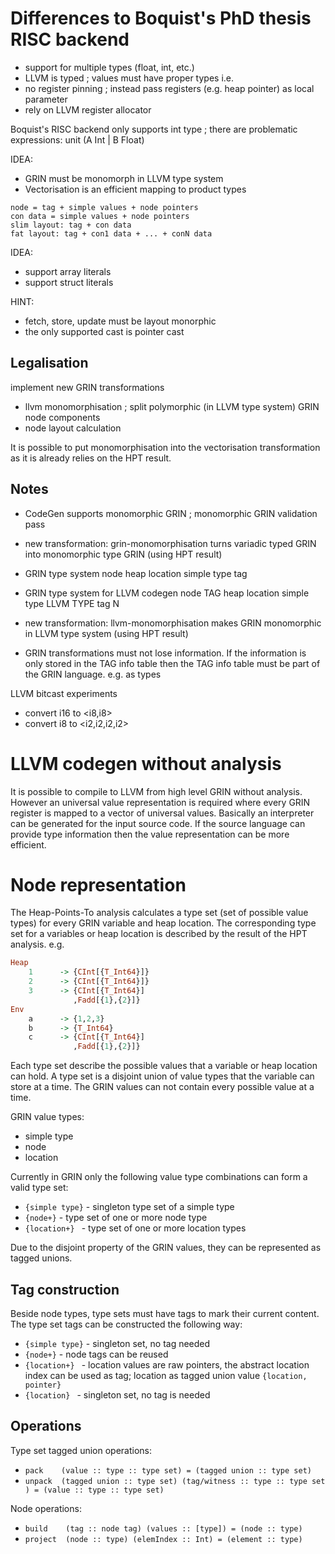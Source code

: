 # Differences to Boquist's PhD thesis RISC backend

- support for multiple types (float, int, etc.)
- LLVM is typed ; values must have proper types i.e.
- no register pinning ; instead pass registers (e.g. heap pointer) as local parameter
- rely on LLVM register allocator


Boquist's RISC backend only supports int type ; there are problematic expressions: unit (A Int | B Float)

IDEA:
  - GRIN must be monomorph in LLVM type system
  - Vectorisation is an efficient mapping to product types
```
node = tag + simple values + node pointers
con data = simple values + node pointers
slim layout: tag + con data
fat layout: tag + con1 data + ... + conN data
```
IDEA:
  - support array literals
  - support struct literals

HINT:
  - fetch, store, update must be layout monorphic
  - the only supported cast is pointer cast

## Legalisation
  implement new GRIN transformations
  - llvm monomorphisation ; split polymorphic (in LLVM type system) GRIN node components
  - node layout calculation

  It is possible to put monomorphisation into the vectorisation transformation as it is already relies on the HPT result.

## Notes
  - CodeGen supports monomorphic GRIN ; monomorphic GRIN validation pass
  - new transformation: grin-monomorphisation
      turns variadic typed GRIN into monomorphic type GRIN (using HPT result)
  - GRIN type system
      node
      heap location
      simple type
      tag

  - GRIN type system for LLVM codegen
      node TAG
      heap location
      simple type LLVM TYPE
      tag N
  - new transformation: llvm-monomorphisation
      makes GRIN monomorphic in LLVM type system (using HPT result)

  - GRIN transformations must not lose information. If the information is only stored in the TAG info table then the TAG info table must be part of the GRIN language. e.g. as types

LLVM bitcast experiments
  - convert i16 to <i8,i8>
  - convert i8 to <i2,i2,i2,i2>

# LLVM codegen without analysis

It is possible to compile to LLVM from high level GRIN without analysis.
However an universal value representation is required where every GRIN register is mapped to a vector of universal values.
Basically an interpreter can be generated for the input source code.
If the source language can provide type information then the value representation can be more efficient.

# Node representation

The Heap-Points-To analysis calculates a type set (set of possible value types) for every GRIN variable and heap location.
The corresponding type set for a variables or heap location is described by the result of the HPT analysis. e.g.
```haskell
Heap
    1      -> {CInt[{T_Int64}]}
    2      -> {CInt[{T_Int64}]}
    3      -> {CInt[{T_Int64}]
              ,Fadd[{1},{2}]}
Env
    a      -> {1,2,3}
    b      -> {T_Int64}
    c      -> {CInt[{T_Int64}]
              ,Fadd[{1},{2}]}
```
Each type set describe the possible values that a variable or heap location can hold.
A type set is a disjoint union of value types that the variable can store at a time.
The GRIN values can not contain every possible value at a time.

GRIN value types:
  - simple type
  - node
  - location

Currently in GRIN only the following value type combinations can form a valid type set:
  - `{simple type}` - singleton type set of a simple type
  - `{node+}` - type set of one or more node type
  - `{location+} ` - type set of one or more location types

Due to the disjoint property of the GRIN values, they can be represented as tagged unions.

## Tag construction

Beside node types, type sets must have tags to mark their current content.
The type set tags can be constructed the following way:
  - `{simple type}` - singleton set, no tag needed
  - `{node+}` - node tags can be reused
  - `{location+} ` - location values are raw pointers, the abstract location index can be used as tag;
    location as tagged union value `{location, pointer}`
  - `{location} ` - singleton set, no tag is needed

## Operations

Type set tagged union operations:
  - `pack    (value :: type :: type set) = (tagged union :: type set)`
  - `unpack  (tagged union :: type set) (tag/witness :: type :: type set ) = (value :: type :: type set)`

Node operations:
  - `build    (tag :: node tag) (values :: [type]) = (node :: type)`
  - `project  (node :: type) (elemIndex :: Int) = (element :: type)`
